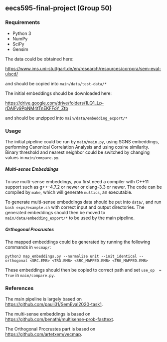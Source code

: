 ## eecs595-final-project (Group 50)



### Requirements

+ Python 3
+ NumPy
+ SciPy
+ Gensim

The data could be obtained here:

 https://www.ims.uni-stuttgart.de/en/research/resources/corpora/sem-eval-ulscd/

and should be copied into `main/data/test-data/*`

The initial embeddings should be downloaded here:

https://drive.google.com/drive/folders/1LQ1_Lp-rDAlFy9PpNM4tTnEKFFoY_Ztb

and should be unzipped into `main/data/embedding_export/*`

### Usage

The initial pipeline could be run by `main/main.py`,  using SGNS embeddings, performing Canonical Correlation Analysis and using cosine similarity. Binary threshold and nearest neighbor could be switched by changing values in `main/compare.py`.

##### Multi-sense Embeddings

To use multi-sense embeddings, you first need a compiler with C++11 support such as g++-4.7.2 or newer or clang-3.3 or newer. The code can be compiled by `make`, which will generate `multics`, an executable.

To generate multi-sense embeddings data should be put into `data/`, and run `bash exps/example.sh` with correct input and output directories. The generated embeddings should then be moved to `main/data/embedding_export/*` to be used by the main pipeline.

##### Orthogonal Procrustes

The mapped embeddings could be generated by running the following commands in `vecmap/`:

`python3 map_embeddings.py --normalize unit --init_identical --orthogonal <SRC.EMB> <TRG.EMB> <SRC_MAPPED.EMB> <TRG_MAPPED.EMB>`

These embeddings should then be copied to correct path and set `use_op  = True` in `main/compare.py`.



### References

The main pipeline is largely based on https://github.com/pauli31/SemEval2020-task1.

The multi-sense embeddings is based on https://github.com/benathi/multisense-prob-fasttext.

The Orthogonal Procrustes part is based on https://github.com/artetxem/vecmap.